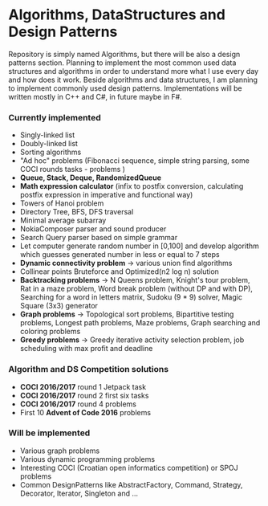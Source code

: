 # Algorithms, DataStructures and Design Patterns

Repository is simply named Algorithms, but there will be also a design patterns section. Planning to implement the most common used data structures and algorithms in order to understand more what I use every day and how does it work. Beside algorithms and data structures, I am planning to implement commonly used design patterns. Implementations will be written mostly in C++ and C#, in future maybe in F#. 

### Currently implemented
* Singly-linked list
* Doubly-linked list
* Sorting algorithms
* "Ad hoc" problems (Fibonacci sequence, simple string parsing, some COCI rounds tasks - problems )
* __Queue, Stack, Deque, RandomizedQueue__
* __Math expression calculator__ (infix to postfix conversion, calculating postfix expression in imperative and functional way)
* Towers of Hanoi problem
* Directory Tree, BFS, DFS traversal
* Minimal average subarray
* NokiaComposer parser and sound producer
* Search Query parser based on simple grammar
* Let computer generate random number in [0,100] and develop algorithm which guesses generated number in less or equal to 7 steps
* __Dynamic connectivity problem__ -> various union find algorithms
* Collinear points Bruteforce and Optimized(n2 log n) solution
* __Backtracking problems__ -> N Queens problem, Knight's tour problem, Rat in a maze problem, Word break problem (without DP and with DP), Searching for a word in letters matrix, Sudoku (9 * 9) solver, Magic Square (3x3) generator
* __Graph problems__ -> Topological sort problems, Bipartitive testing problems, Longest path problems, Maze problems, Graph searching and coloring problems
* __Greedy problems__ -> Greedy iterative activity selection problem, job scheduling with max profit and deadline


### Algorithm and DS Competition solutions
* __COCI 2016/2017__ round 1 Jetpack task
* __COCI 2016/2017__  round 2 first six tasks
* __COCI 2016/2017__  round 4 problems
* First 10 __Advent of Code 2016__ problems

### Will be implemented
* Various graph problems
* Various dynamic programming problems
* Interesting COCI (Croatian open informatics competition) or SPOJ problems
* Common DesignPatterns like AbstractFactory, Command, Strategy, Decorator, Iterator, Singleton and ...
